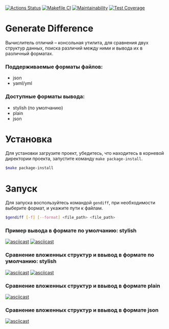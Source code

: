 [![Actions Status](https://github.com/dmi-sm/python-project-50/workflows/hexlet-check/badge.svg)](https://github.com/dmi-sm/python-project-50/actions)
[![Makefile CI](https://github.com/dmi-sm/python-project-50/actions/workflows/makefile.yml/badge.svg)](https://github.com/dmi-sm/python-project-50/actions/workflows/makefile.yml)
[![Maintainability](https://api.codeclimate.com/v1/badges/2db18b56974b4c063ee7/maintainability)](https://codeclimate.com/github/dmi-sm/python-project-50/maintainability)
[![Test Coverage](https://api.codeclimate.com/v1/badges/2db18b56974b4c063ee7/test_coverage)](https://codeclimate.com/github/dmi-sm/python-project-50/test_coverage)

# Generate Difference
Вычислитель отличий – консольная утилита, для сравнения двух структур данных, поиска различий между ними и вывода их в различный форматах. 

### Поддерживаемые форматы файлов:
- json
- yaml/yml

### Доступные форматы вывода:
- stylish (по умолчанию)
- plain
- json

# Установка
Для установки загрузите проект, убедитесь, что находитесь в корневой директории проекта, запустите команду `make package-install`.
```bash
$make package-install
```

# Запуск
Для запуска воспользуйтесь командой `gendiff`, при необходимости выберите формат, и укажите пути к файлам.
```bash
$gendiff [-f] [--format] <file_path> <file_path>
```
### Пример вывода в формате по умолчанию: stylish
[![asciicast](https://asciinema.org/a/tgaJRurUYnUgceQ6jePp7vZEr.svg)](https://asciinema.org/a/tgaJRurUYnUgceQ6jePp7vZEr)
[![asciicast](https://asciinema.org/a/rbZr9CJQesoIUws7jA9PW9QDu.svg)](https://asciinema.org/a/rbZr9CJQesoIUws7jA9PW9QDu)

### Сравнение вложенных структур и ввывод в формате по умолчанию: stylish
[![asciicast](https://asciinema.org/a/COzZWhnst5lEkc13fNXICpZBx.svg)](https://asciinema.org/a/COzZWhnst5lEkc13fNXICpZBx)
[![asciicast](https://asciinema.org/a/ABuYAn06yzg1Pc5DWEnensmXH.svg)](https://asciinema.org/a/ABuYAn06yzg1Pc5DWEnensmXH)

### Сравнение вложенных структур и ввывод в формате plain
[![asciicast](https://asciinema.org/a/dfBvFlWvohRIl54jYgZ6gcYDK.svg)](https://asciinema.org/a/dfBvFlWvohRIl54jYgZ6gcYDK)

### Сравнение вложенных структур и ввывод в формате json
[![asciicast](https://asciinema.org/a/wZ2jXto9gw7xPCeqWXjC0nIb0.svg)](https://asciinema.org/a/wZ2jXto9gw7xPCeqWXjC0nIb0)